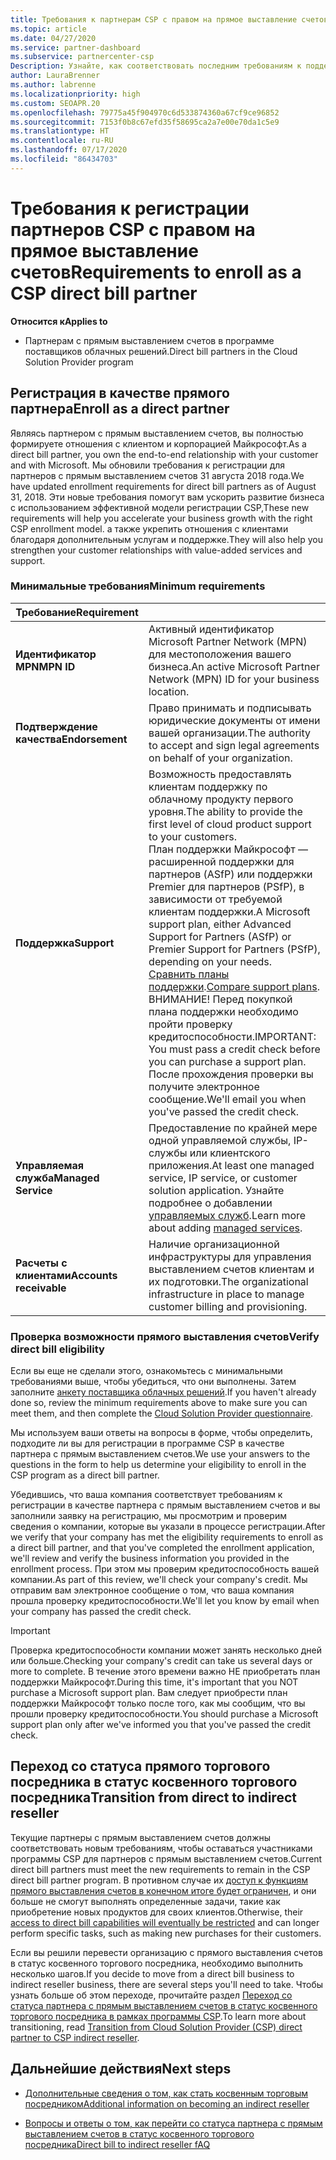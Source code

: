 ```yaml
---
title: Требования к партнерам CSP с правом на прямое выставление счетов
ms.topic: article
ms.date: 04/27/2020
ms.service: partner-dashboard
ms.subservice: partnercenter-csp
Description: Узнайте, как соответствовать последним требованиям к поддержке и службам, чтобы стать партнером с правом на прямое выставление счетов в программе поставщика облачных решений (Майкрософт).
author: LauraBrenner
ms.author: labrenne
ms.localizationpriority: high
ms.custom: SEOAPR.20
ms.openlocfilehash: 79775a45f904970c6d533874360a67cf9ce96852
ms.sourcegitcommit: 7153f0b8c67efd35f58695ca2a7e00e70da1c5e9
ms.translationtype: HT
ms.contentlocale: ru-RU
ms.lasthandoff: 07/17/2020
ms.locfileid: "86434703"
---
```

# <a name="requirements-to-enroll-as-a-csp-direct-bill-partner"></a><span data-ttu-id="3a35d-103">Требования к регистрации партнеров CSP с правом на прямое выставление счетов</span><span class="sxs-lookup"><span data-stu-id="3a35d-103">Requirements to enroll as a CSP direct bill partner</span></span>

<span data-ttu-id="3a35d-104">**Относится к**</span><span class="sxs-lookup"><span data-stu-id="3a35d-104">**Applies to**</span></span>

- <span data-ttu-id="3a35d-105">Партнерам с прямым выставлением счетов в программе поставщиков облачных решений.</span><span class="sxs-lookup"><span data-stu-id="3a35d-105">Direct bill partners in the Cloud Solution Provider program</span></span>

## <a name="enroll-as-a-direct-partner"></a><span data-ttu-id="3a35d-106">Регистрация в качестве прямого партнера</span><span class="sxs-lookup"><span data-stu-id="3a35d-106">Enroll as a direct partner</span></span>

<span data-ttu-id="3a35d-107">Являясь партнером с прямым выставлением счетов, вы полностью формируете отношения с клиентом и корпорацией Майкрософт.</span><span class="sxs-lookup"><span data-stu-id="3a35d-107">As a direct bill partner, you own the end-to-end relationship with your customer and with Microsoft.</span></span> <span data-ttu-id="3a35d-108">Мы обновили требования к регистрации для партнеров с прямым выставлением счетов 31 августа 2018 года.</span><span class="sxs-lookup"><span data-stu-id="3a35d-108">We have updated enrollment requirements for direct bill partners as of August 31, 2018.</span></span> <span data-ttu-id="3a35d-109">Эти новые требования помогут вам ускорить развитие бизнеса с использованием эффективной модели регистрации CSP,</span><span class="sxs-lookup"><span data-stu-id="3a35d-109">These new requirements will help you accelerate your business growth with the right CSP enrollment model.</span></span> <span data-ttu-id="3a35d-110">а также укрепить отношения с клиентами благодаря дополнительным услугам и поддержке.</span><span class="sxs-lookup"><span data-stu-id="3a35d-110">They will also help you strengthen your customer relationships with value-added services and support.</span></span>

### <a name="minimum-requirements"></a><span data-ttu-id="3a35d-111">Минимальные требования</span><span class="sxs-lookup"><span data-stu-id="3a35d-111">Minimum requirements</span></span>

|<span data-ttu-id="3a35d-112">**Требование**</span><span class="sxs-lookup"><span data-stu-id="3a35d-112">**Requirement**</span></span>|                             |
|--------------------------------|--------------------------------------------------------------|
|<span data-ttu-id="3a35d-113">**Идентификатор MPN**</span><span class="sxs-lookup"><span data-stu-id="3a35d-113">**MPN ID**</span></span>   |<span data-ttu-id="3a35d-114">Активный идентификатор Microsoft Partner Network (MPN) для местоположения вашего бизнеса.</span><span class="sxs-lookup"><span data-stu-id="3a35d-114">An active Microsoft Partner Network (MPN) ID for your business location.</span></span>    |
|<span data-ttu-id="3a35d-115">**Подтверждение качества**</span><span class="sxs-lookup"><span data-stu-id="3a35d-115">**Endorsement**</span></span>   |<span data-ttu-id="3a35d-116">Право принимать и подписывать юридические документы от имени вашей организации.</span><span class="sxs-lookup"><span data-stu-id="3a35d-116">The authority to accept and sign legal agreements on behalf of your organization.</span></span>|
|<span data-ttu-id="3a35d-117">**Поддержка**</span><span class="sxs-lookup"><span data-stu-id="3a35d-117">**Support**</span></span>   |<span data-ttu-id="3a35d-118">Возможность предоставлять клиентам поддержку по облачному продукту первого уровня.</span><span class="sxs-lookup"><span data-stu-id="3a35d-118">The ability to provide the first level of cloud product support to your customers.</span></span> <br/><span data-ttu-id="3a35d-119">План поддержки Майкрософт — расширенной поддержки для партнеров (ASfP) или поддержки Premier для партнеров (PSfP), в зависимости от требуемой клиентам поддержки.</span><span class="sxs-lookup"><span data-stu-id="3a35d-119">A Microsoft support plan, either Advanced Support for Partners (ASfP) or Premier Support for Partners (PSfP), depending on your needs.</span></span> <span data-ttu-id="3a35d-120">[Сравнить планы поддержки](https://partner.microsoft.com/support/partnersupport).</span><span class="sxs-lookup"><span data-stu-id="3a35d-120">[Compare support plans](https://partner.microsoft.com/support/partnersupport).</span></span><br/> <span data-ttu-id="3a35d-121">ВНИМАНИЕ! Перед покупкой плана поддержки необходимо пройти проверку кредитоспособности.</span><span class="sxs-lookup"><span data-stu-id="3a35d-121">IMPORTANT: You must pass a credit check before you can purchase a support plan.</span></span> <span data-ttu-id="3a35d-122">После прохождения проверки вы получите электронное сообщение.</span><span class="sxs-lookup"><span data-stu-id="3a35d-122">We'll email you when you've passed the credit check.</span></span> |
|<span data-ttu-id="3a35d-123">**Управляемая служба**</span><span class="sxs-lookup"><span data-stu-id="3a35d-123">**Managed Service**</span></span>   |<span data-ttu-id="3a35d-124">Предоставление по крайней мере одной управляемой службы, IP-службы или клиентского приложения.</span><span class="sxs-lookup"><span data-stu-id="3a35d-124">At least one managed service, IP service, or customer solution application.</span></span> <span data-ttu-id="3a35d-125">Узнайте подробнее о добавлении [управляемых служб](https://partner.microsoft.com/business-opportunities/managed-services-provider).</span><span class="sxs-lookup"><span data-stu-id="3a35d-125">Learn more about adding [managed services](https://partner.microsoft.com/business-opportunities/managed-services-provider).</span></span>|
|<span data-ttu-id="3a35d-126">**Расчеты с клиентами**</span><span class="sxs-lookup"><span data-stu-id="3a35d-126">**Accounts receivable**</span></span> |<span data-ttu-id="3a35d-127">Наличие организационной инфраструктуры для управления выставлением счетов клиентам и их подготовки.</span><span class="sxs-lookup"><span data-stu-id="3a35d-127">The organizational infrastructure in place to manage customer billing and provisioning.</span></span>

### <a name="verify-direct-bill-eligibility"></a><span data-ttu-id="3a35d-128">Проверка возможности прямого выставления счетов</span><span class="sxs-lookup"><span data-stu-id="3a35d-128">Verify direct bill eligibility</span></span>

<span data-ttu-id="3a35d-129">Если вы еще не сделали этого, ознакомьтесь с минимальными требованиями выше, чтобы убедиться, что они выполнены. Затем заполните [анкету поставщика облачных решений](https://partner.microsoft.com/cloud-solution-provider/assessment).</span><span class="sxs-lookup"><span data-stu-id="3a35d-129">If you haven't already done so, review the minimum requirements above to make sure you can meet them, and then complete the [Cloud Solution Provider questionnaire](https://partner.microsoft.com/cloud-solution-provider/assessment).</span></span>

<span data-ttu-id="3a35d-130">Мы используем ваши ответы на вопросы в форме, чтобы определить, подходите ли вы для регистрации в программе CSP в качестве партнера с прямым выставлением счетов.</span><span class="sxs-lookup"><span data-stu-id="3a35d-130">We use your answers to the questions in the form to help us determine your eligibility to enroll in the CSP program as a direct bill partner.</span></span>

<span data-ttu-id="3a35d-131">Убедившись, что ваша компания соответствует требованиям к регистрации в качестве партнера с прямым выставлением счетов и вы заполнили заявку на регистрацию, мы просмотрим и проверим сведения о компании, которые вы указали в процессе регистрации.</span><span class="sxs-lookup"><span data-stu-id="3a35d-131">After we verify that your company has met the eligibility requirements to enroll as a direct bill partner, and that you've completed the enrollment application, we'll review and verify the business information you provided in the enrollment process.</span></span> <span data-ttu-id="3a35d-132">При этом мы проверим кредитоспособность вашей компании.</span><span class="sxs-lookup"><span data-stu-id="3a35d-132">As part of this review, we'll check your company's credit.</span></span> <span data-ttu-id="3a35d-133">Мы отправим вам электронное сообщение о том, что ваша компания прошла проверку кредитоспособности.</span><span class="sxs-lookup"><span data-stu-id="3a35d-133">We'll let you know by email when your company has passed the credit check.</span></span>

>[!IMPORTANT]
><span data-ttu-id="3a35d-134">Проверка кредитоспособности компании может занять несколько дней или больше.</span><span class="sxs-lookup"><span data-stu-id="3a35d-134">Checking your company's credit can take us several days or more to complete.</span></span> <span data-ttu-id="3a35d-135">В течение этого времени важно НЕ приобретать план поддержки Майкрософт.</span><span class="sxs-lookup"><span data-stu-id="3a35d-135">During this time, it's important that you NOT purchase a Microsoft support plan.</span></span> <span data-ttu-id="3a35d-136">Вам следует приобрести план поддержки Майкрософт только после того, как мы сообщим, что вы прошли проверку кредитоспособности.</span><span class="sxs-lookup"><span data-stu-id="3a35d-136">You should purchase a Microsoft support plan only after we've informed you that you've passed the credit check.</span></span>

## <a name="transition-from-direct-to-indirect-reseller"></a><span data-ttu-id="3a35d-137">Переход со статуса прямого торгового посредника в статус косвенного торгового посредника</span><span class="sxs-lookup"><span data-stu-id="3a35d-137">Transition from direct to indirect reseller</span></span>

<span data-ttu-id="3a35d-138">Текущие партнеры с прямым выставлением счетов должны соответствовать новым требованиям, чтобы оставаться участниками программы CSP для партнеров с прямым выставлением счетов.</span><span class="sxs-lookup"><span data-stu-id="3a35d-138">Current direct bill partners must meet the new requirements to remain in the CSP direct bill partner program.</span></span> <span data-ttu-id="3a35d-139">В противном случае их [доступ к функциям прямого выставления счетов в конечном итоге будет ограничен](restricted-direct-bill-capabilities.md), и они больше не смогут выполнять определенные задачи, такие как приобретение новых продуктов для своих клиентов.</span><span class="sxs-lookup"><span data-stu-id="3a35d-139">Otherwise, their [access to direct bill capabilities will eventually be restricted](restricted-direct-bill-capabilities.md) and can longer perform specific tasks, such as making new purchases for their customers.</span></span>

<span data-ttu-id="3a35d-140">Если вы решили перевести организацию с прямого выставления счетов в статус косвенного торгового посредника, необходимо выполнить несколько шагов.</span><span class="sxs-lookup"><span data-stu-id="3a35d-140">If you decide to move from a direct bill business to indirect reseller business, there are several steps you'll need to take.</span></span> <span data-ttu-id="3a35d-141">Чтобы узнать больше об этом переходе, прочитайте раздел [Переход со статуса партнера с прямым выставлением счетов в статус косвенного торгового посредника в рамках программы CSP](transition-direct-to-indirect.md).</span><span class="sxs-lookup"><span data-stu-id="3a35d-141">To learn more about transitioning, read [Transition from Cloud Solution Provider (CSP) direct partner to CSP indirect reseller](transition-direct-to-indirect.md).</span></span>

## <a name="next-steps"></a><span data-ttu-id="3a35d-142">Дальнейшие действия</span><span class="sxs-lookup"><span data-stu-id="3a35d-142">Next steps</span></span>

- [<span data-ttu-id="3a35d-143">Дополнительные сведения о том, как стать косвенным торговым посредником</span><span class="sxs-lookup"><span data-stu-id="3a35d-143">Additional information on becoming an indirect reseller</span></span>](https://assetsprod.microsoft.com/csp-directbill-to-indirect-transition.pdf)

- [<span data-ttu-id="3a35d-144">Вопросы и ответы о том, как перейти со статуса партнера с прямым выставлением счетов в статус косвенного торгового посредника</span><span class="sxs-lookup"><span data-stu-id="3a35d-144">Direct bill to indirect reseller fAQ</span></span>](https://assetsprod.microsoft.com/mpn/direct-bill-partner-faq.pdf)
